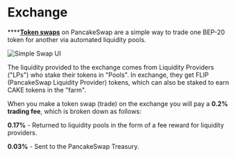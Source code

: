 # Exchange

\*\*\*\*[**Token swaps**](https://exchange.pancakeswap.finance/#/swap) on PancakeSwap are a simple way to trade one BEP-20 token for another via automated liquidity pools.

![Simple Swap UI](../.gitbook/assets/screenshot-2020-09-17-at-10.38.29-pm.png)

The liquidity provided to the exchange comes from Liquidity Providers \("LPs"\) who stake their tokens in "Pools". In exchange, they get FLIP \(PancakeSwap Liquidity Provider\) tokens, which can also be staked to earn CAKE tokens in the "farm".

When you make a token swap \(trade\) on the exchange you will pay a **0.2% trading fee**, which is broken down as follows:

**0.17%** - Returned to liquidity pools in the form of a fee reward for liquidity providers.

**0.03%** - Sent to the PancakeSwap Treasury.

